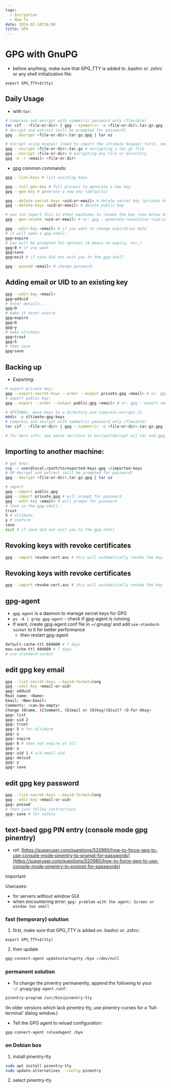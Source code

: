 ```yaml
---
tags:
  - Encryption
  - How-To
date: 2024-02-10T16:00
title: GPG
---
```


<!-- 2024-02-10-1600 (February 10, 2024 4:00 PM) -->

# GPG with GnuPG

- before anything, make sure that GPG_TTY is added to .bashrc or .zshrc or any shell initialization file:

```
export GPG_TTY=$(tty)
```

## Daily Usage

- with `tar`:

```bash
# compress and encrypt with symmetric password only (flexible)
tar czf - <file-or-dir> | gpg --symmetric -o <file-or-dir>.tar.gz.gpg
# decrypt and extract (will be prompted for password)
gpg --decrypt <file-or-dir>.tar.gz.gpg | tar xz

# encrypt using keypair (need to import the ultimate keypair first, see below)
gpg --encrypt <file-or-dir>.tar.gz # encrypting a tar.gz file
gpg --encrypt <file-or-dir> # encrypting any file or directory
gpg -e -r <email> <file-or-dir>
```

- gpg common commands:

```bash
gpg --list-keys # list existing keys

gpg --full-gen-key # full process to generate a new key
gpg --gen-key # generate a new key (defaults)

gpg --delete-secret-keys <uid-or-email> # delete secret key (private key)
gpg --delete-keys <uid-or-email> # delete public key

# you can import this to other machines to revoke the key (see below how)
gpg --gen-revoke <uid-or-email> # or: gpg --generate-revocation <uid-or-email> - generate revoke certificate

gpg --edit-key <email> # if you want to change expiration date
# it will open a gpg-shell:
gpg>expire
# you will be prompted for options (0 means no expiry, etc.)
gpg>0 # if you want
gpg>save
gpg>exit # if save did not exit you to the gpg-shell

gpg --passwd <email> # change password
```

## Adding email or UID to an existing key

```bash
gpg --edit-key <email>
gpg>adduid
# enter details...
gpg>O
# make it never expire
gpg>expire
gpg>0
gpg>y
# make ultimate
gpg>trust
gpg>5
# then save
gpg>save
```

## Backing up

- Exporting:

```bash
# export private key:
gpg --export-secret-keys --armor --output private.gpg <email> # or: gpg --export-secret-keys <email> > private.gpg
# export public key:
gpg --export --armor --output public.gpg <email> # or: gpg --export <email> > public.gpg

# OPTIONAL: move keys to a directory and compress-encrypt it
mkdir -p ultimate-gpg-keys
# compress and encrypt with symmetric password only (flexible)
tar czf - <file-or-dir> | gpg --symmetric -o <file-or-dir>.tar.gz.gpg

# for more info: see above sections to encrypt/decrypt wil tar and gpg --symmetric
```

## Importing to another machine:

```bash
# get keys
scp -r user@local:/path/to/exported-keys.gpg ~/imported-keys
# OR decrypt and extract (will be prompted for password)
gpg --decrypt <file-or-dir>.tar.gz.gpg | tar xz

# import
gpg --import public.gpg
gpg --import private.gpg # will prompt for password
gpg --edit-key <email> # will prompt for password
# then in the gpg-shell:
trust
5 # ultimate
y # confirm
save
exit # if save did not exit you to the gpg-shell
```

## Revoking keys with revoke certificates

```bash
gpg --import revoke-cert.asc # this will automatically revoke the key
```

## Revoking keys with revoke certificates

```bash
gpg --import revoke-cert.asc # this will automatically revoke the key
```

## gpg-agent

- `gpg-agent` is a daemon to manage secret keys for GPG
- `ps -A | grep gpg-agent` - check if gpg-agent is running
- if want, create gpg-agent.conf file in ~/.gnupg/ and add `use-standard-socket` to it for better performance
  - then restart gpg-agent

```bash
default-cache-ttl 604800 # 7 days
max-cache-ttl 604800 # 7 days
# use-standard-socket
```

## edit gpg key email

```bash
gpg --list-secret-keys --keyid-format=long
gpg --edit-key <email-or-uid>
gpg> adduid
Real name: <Name>
Email: <New-Email>
Comments: <can-be-empty>
Change (N)ame, (C)omment, (E)mail or (O)kay/(Q)uit? <O-for-Okay>
gpg> list
gpg> uid 2
gpg> trust
gpg> 5 # for ultimate
gpg> y
gpg> expire
gpg> 0 # does not expire at all
gpg> y
gpg> uid 1 # old email uid 
gpg> deluid
gpg> y
gpg> save
```

## edit gpg key password

```bash
gpg --list-secret-keys --keyid-format=long
gpg --edit-key <email-or-uid>
gpg> passwd
# then just follow instructions
gpg> save # for safety
```

## text-baed gpg PIN entry  (console mode gpg pinentry)

- ref: [https://superuser.com/questions/520980/how-to-force-gpg-to-use-console-mode-pinentry-to-prompt-for-passwords](https://superuser.com/questions/520980/how-to-force-gpg-to-use-console-mode-pinentry-to-prompt-for-passwords)

> [!IMPORTANT]
> Usecases:
> - for servers without window GUI
> - when encountering error: `gpg: problem with the agent: Screen or window too small`

### fast (temporary) solution

1. first, make sure that GPG_TTY is added on .bashrc or .zshrc:
```
export GPG_TTY=$(tty)
```

2. then update
```bash
gpg-connect-agent updatestartuptty /bye >/dev/null
```


### permanent solution

- To change the pinentry permanently, append the following to your `~/.gnupg/gpg-agent.conf`:

```bash
pinentry-program /usr/bin/pinentry-tty
```

(In older versions which lack pinentry-tty, use pinentry-curses for a 'full-terminal' dialog window.)

- Tell the GPG agent to reload configuration:

```bash
gpg-connect-agent reloadagent /bye
```


### on Debian box

1. install pinentry-tty
```bash
sudo apt install pinentry-tty
sudo update-alternatives --config pinentry
```

2. select pinentry-tty
